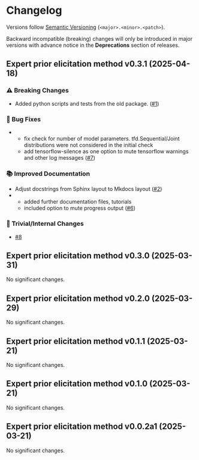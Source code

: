 # Changelog

Versions follow [Semantic Versioning](https://semver.org/) (`<major>.<minor>.<patch>`).

Backward incompatible (breaking) changes will only be introduced in major versions
with advance notice in the **Deprecations** section of releases.

<!--
You should *NOT* be adding new changelog entries to this file,
this file is managed by towncrier.
See `changelog/README.md`.

You *may* edit previous changelogs to fix problems like typo corrections or such.
To add a new changelog entry, please see
`changelog/README.md`
and https://pip.pypa.io/en/latest/development/contributing/#news-entries,
noting that we use the `changelog` directory instead of news,
markdown instead of restructured text and use slightly different categories
from the examples given in that link.
-->

<!-- towncrier release notes start -->

## Expert prior elicitation method v0.3.1 (2025-04-18)

### ⚠️ Breaking Changes

- Added python scripts and tests from the old package. ([#1](https://github.com/florence-bockting/elicito/pull/1))

### 🐛 Bug Fixes

- + fix check for number of model parameters. tfd.Sequential/Joint distributions were not considered in the initial check
  + add tensorflow-silence as one option to mute tensorflow warnings and other log messages ([#7](https://github.com/florence-bockting/elicito/pull/7))

### 📚 Improved Documentation

- Adjust docstrings from Sphinx layout to Mkdocs layout ([#2](https://github.com/florence-bockting/elicito/pull/2))
- + added further documentation files, tutorials
  + included option to mute progress output ([#6](https://github.com/florence-bockting/elicito/pull/6))

### 🔧 Trivial/Internal Changes

- [#8](https://github.com/florence-bockting/elicito/pull/8)


## Expert prior elicitation method v0.3.0 (2025-03-31)

No significant changes.


## Expert prior elicitation method v0.2.0 (2025-03-29)

No significant changes.


## Expert prior elicitation method v0.1.1 (2025-03-21)

No significant changes.


## Expert prior elicitation method v0.1.0 (2025-03-21)

No significant changes.


## Expert prior elicitation method v0.0.2a1 (2025-03-21)

No significant changes.
